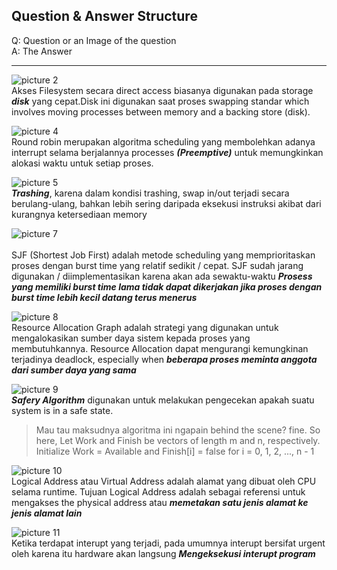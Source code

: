 ## Question & Answer Structure

Q: Question or an Image of the question<br>
A: The Answer

---

![picture 2](https://i.imgur.com/agzqxrG.png)<br>
Akses Filesystem secara direct access biasanya digunakan pada storage ***disk*** yang cepat.Disk ini digunakan saat proses swapping standar which involves moving processes between memory and a backing store (disk).

![picture 4](https://i.imgur.com/mKiposL.png)<br>
Round robin merupakan algoritma scheduling yang membolehkan adanya interrupt selama berjalannya processes ***(Preemptive)*** untuk memungkinkan alokasi waktu untuk setiap proses.
   
![picture 5](https://i.imgur.com/57uofKH.png)  <br>
***Trashing***, karena dalam kondisi trashing, swap in/out terjadi secara berulang-ulang, bahkan lebih sering daripada eksekusi instruksi akibat dari kurangnya ketersediaan memory

![picture 7](https://i.imgur.com/f4aCvPA.png) <br>  
SJF (Shortest Job First) adalah metode scheduling yang memprioritaskan proses dengan burst time yang relatif sedikit / cepat. SJF sudah jarang digunakan / diimplementasikan karena akan ada sewaktu-waktu ***Prosess yang memiliki burst time lama tidak dapat dikerjakan jika proses dengan burst time lebih kecil datang terus menerus***

![picture 8](https://i.imgur.com/2kRhAX1.png) <br>
Resource Allocation Graph adalah strategi yang digunakan untuk mengalokasikan sumber daya sistem kepada proses yang membutuhkannya. Resource Allocation dapat mengurangi kemungkinan terjadinya deadlock, especially when ***beberapa proses meminta anggota dari sumber daya yang sama***

![picture 9](https://i.imgur.com/D5KlgdU.png)  <br>
***Safery Algorithm*** digunakan untuk melakukan pengecekan apakah suatu system is in a safe state.
> Mau tau maksudnya algoritma ini ngapain behind the scene? fine. So here, Let Work and Finish be vectors of length m and n, respectively. Initialize Work = Available and Finish[i] = false for i = 0, 1, 2, ..., n - 1

![picture 10](https://i.imgur.com/BjA1Azp.png)  
Logical Address atau Virtual Address adalah alamat yang dibuat oleh CPU selama runtime. Tujuan Logical Address adalah sebagai referensi untuk mengakses the physical address atau ***memetakan satu jenis alamat ke jenis alamat lain***

![picture 11](https://i.imgur.com/A0cYQJD.png)  
Ketika terdapat interupt yang terjadi, pada umumnya interupt bersifat urgent oleh karena itu hardware akan langsung ***Mengeksekusi interupt program***
